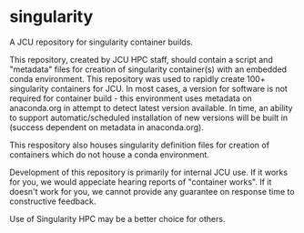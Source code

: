 # singularity
A JCU repository for singularity container builds.

This repository, created by JCU HPC staff, should contain a script and
"metadata" files for creation of singularity container(s) with an
embedded conda environment.  This repository was used to rapidly create
100+ singularity containers for JCU.  In most cases, a version for software
is not required for container build - this environment uses metadata on
anaconda.org in attempt to detect latest version available.  In time,
an ability to support automatic/scheduled installation of new versions
will be built in (success dependent on metadata in anaconda.org).

This respository also houses singularity definition files for creation
of containers which do not house a conda environment.

Development of this repository is primarily for internal JCU use.  If
it works for you, we would appeciate hearing reports of "container
works".  If it doesn't work for you, we cannot provide any guarantee
on response time to constructive feedback.

Use of Singularity HPC may be a better choice for others.
